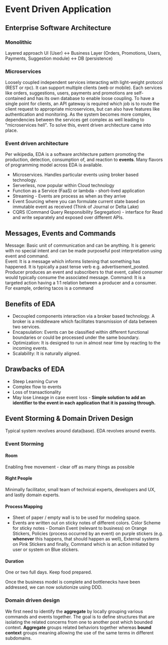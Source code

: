 # Event Driven Application

## Enterprise Software Architecture

### Monolithic
Layered approach
UI (User) <-> Business Layer (Orders, Promotions, Users, Payments, Suggestion module) <-> DB (persistence)

### Microservices
Loosely coupled independent services interacting with light-weight protocol (REST or rpc). It can support multiple clients (web or mobile). Each services like orders, suggestions, users, payments and promotions are self-contained and has its own database to enable loose coupling. To have a single point for clients, an API gateway is required which job is to route the client request to appropriate microservices, but can also have features like authentication and monitoring. As the system becomes more complex, dependencies between the services get complex as well leading to "microservices hell". To solve this, event driven architecture came into place.

### Event driven architecture
Per wikipedia, EDA is a software architecture pattern promoting the production, detection, consumption of, and reaction to **events**. Many flavors of programming model across EDA is available.
* Microservices. Handles particular events using broker based technology.
* Serverless, now popular within Cloud technology
* Function as a Service (FaaS) or lambda - short-lived application
* Streaming - Events are process as when as they arrive
* Event Sourcing where you can formulate current state based on immutable event as received (Think of Journal or Delta Lake)
* CQRS (Command Query Responsibility Segregation) - interface for Read and write separately and exposed over different APIs.

## Messages, Events and Commands
Message: Basic unit of communication and can be anything. It is generic with no special intent and can be made purposeful post interpretation using event and command.  
Event: It is a message which informs listening that something has happened. It is typically a past tense verb e.g. advertisement_posted. Producer produces an event and subscribers to that event, called consumer would typically consume the associated message.
Command: It is a targeted action having a 1:1 relation between a producer and a consumer. For example, ordering tacos is a command

## Benefits of EDA
* Decoupled components interaction via a broker based technology. A broker is a middleware which facilitates transmission of data between two services.
* Encapsulation: Events can be classified within different functional boundaries or could be processed under the same boundary.
* Optimization: It is designed to run in almost near time by reacting to the incoming events.
* Scalability: It is naturally aligned.

## Drawbacks of EDA
* Steep Learning Curve
* Complex flow to events
* Loss of transactionality
* May lose Lineage in case event loss - **Simple solution to add an identifier to the event in each application that it is passing through.**

## Event Storming & Domain Driven Design
Typical system revolves around data(base). EDA revolves around events.

### Event Storming
#### Room
Enabling free movement - clear off as many things as possible

#### Right People
Minimally facilitator, small team of technical experts, developers and UX, and lastly domain experts.

#### Process Mapping 
* Sheet of paper / empty wall is to be used for modeling space. 
* Events are written out on sticky notes of different colors. Color Scheme for sticky notes - Domain Event (relevant to business) on Orange Stickers, Policies (process occurred by an event) on purple stickers (e.g. **whenever** this happens, that should happen as well), External systems on Pink Stickers and finally, Command which is an action initiated by user or system on Blue stickers.

#### Duration
One or two full days. Keep food prepared.

Once the business model is complete and bottlenecks have been addressed, we can now solutionize using DDD. 

### Domain driven design
We first need to identify the **aggregate** by locally grouping various commands and events together. The goal is to define structures that are isolating the related concerns from one to another post which bounded context.
**Aggregate** groups related behaviors together whereas **bound context** groups meaning allowing the use of the same terms in different subdomains.